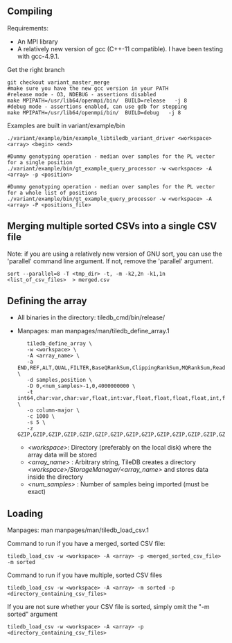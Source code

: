 ## Compiling

Requirements:
* An MPI library
* A relatively new version of gcc (C++-11 compatible). I have been testing with gcc-4.9.1.

Get the right branch

    git checkout variant_master_merge
    #make sure you have the new gcc version in your PATH
    #release mode - O3, NDEBUG - assertions disabled
    make MPIPATH=/usr/lib64/openmpi/bin/  BUILD=release   -j 8
    #debug mode - assertions enabled, can use gdb for stepping
    make MPIPATH=/usr/lib64/openmpi/bin/  BUILD=debug   -j 8

Examples are built in variant/example/bin

    ./variant/example/bin/example_libtiledb_variant_driver <workspace> <array> <begin> <end>

    #Dummy genotyping operation - median over samples for the PL vector for a single position
    ./variant/example/bin/gt_example_query_processor -w <workspace> -A <array> -p <position>

    #Dummy genotyping operation - median over samples for the PL vector for a whole list of positions
    ./variant/example/bin/gt_example_query_processor -w <workspace> -A <array> -P <positions_file>

## Merging multiple sorted CSVs into a single CSV file
Note: if you are using a relatively new version of GNU sort, you can use the 'parallel' command line argument. If not, remove the 'parallel' argument.
    
    sort --parallel=8 -T <tmp_dir> -t, -m -k2,2n -k1,1n <list_of_csv_files>  > merged.csv

## Defining the array
* All binaries in the directory: tiledb_cmd/bin/release/
* Manpages: man manpages/man/tiledb_define_array.1 

         tiledb_define_array \
         -w <workspace> \
         -A <array_name> \
         -a END,REF,ALT,QUAL,FILTER,BaseQRankSum,ClippingRankSum,MQRankSum,ReadPosRankSum,DP,MQ,MQ0,DP_FORMAT,MIN_DP,GQ,SB,AD,PL,GT \
         -d samples,position \
         -D 0,<num_samples>-1,0,4000000000 \
         -t int64,char:var,char:var,float,int:var,float,float,float,float,int,float,int,int,int,int,int:4,int:var,int:var,int:var,int64 \
         -o column-major \
         -c 1000 \
         -s 5 \
         -z GZIP,GZIP,GZIP,GZIP,GZIP,GZIP,GZIP,GZIP,GZIP,GZIP,GZIP,GZIP,GZIP,GZIP,GZIP,GZIP,GZIP,GZIP,GZIP,GZIP 
         
  * _\<workspace\>_: Directory (preferably on the local disk) where the array data will be stored
  * _\<array_name\>_ : Arbitrary string, TileDB creates a directory _\<workspace\>/StorageManager/\<array_name\>_ and stores data inside the directory
  * _\<num_samples\>_ : Number of samples being imported (must be exact)

## Loading
Manpages: man manpages/man/tiledb_load_csv.1 

Command to run if you have a merged, sorted CSV file:

    tiledb_load_csv -w <workspace> -A <array> -p <merged_sorted_csv_file> -m sorted

Command to run if you have multiple, sorted CSV files

    tiledb_load_csv -w <workspace> -A <array> -m sorted -p <directory_containing_csv_files>

If you are not sure whether your CSV file is sorted, simply omit the "-m sorted" argument

    tiledb_load_csv -w <workspace> -A <array> -p <directory_containing_csv_files>
